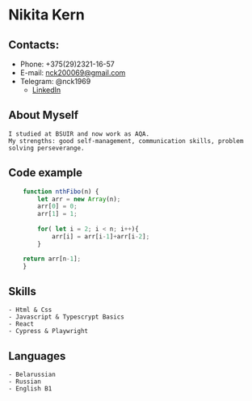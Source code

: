 #   Nikita Kern

## Contacts:
* Phone: +375(29)2321-16-57
* E-mail: nck200069@gmail.com
* Telegram: @nck1969
  - [LinkedIn](https://www.linkedin.com/in/nikita-kern-2424b421b)

## About Myself
    I studied at BSUIR and now work as AQA.
    My strengths: good self-management, communication skills, problem solving perseverange.

## Code example
```js
    function nthFibo(n) {
        let arr = new Array(n);
        arr[0] = 0;
        arr[1] = 1;
        
        for( let i = 2; i < n; i++){
            arr[i] = arr[i-1]+arr[i-2];
        }

    return arr[n-1];
    }
```

## Skills
    - Html & Css
    - Javascript & Typescrypt Basics
    - React
    - Cypress & Playwright

## Languages
    - Belarussian    
    - Russian
    - English B1
